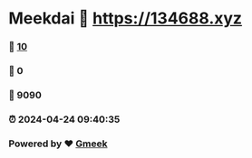 # Meekdai :link: https://134688.xyz 
### :page_facing_up: [10](https://134688.xyz/tag.html) 
### :speech_balloon: 0 
### :hibiscus: 9090 
### :alarm_clock: 2024-04-24 09:40:35 
### Powered by :heart: [Gmeek](https://github.com/Meekdai/Gmeek)
